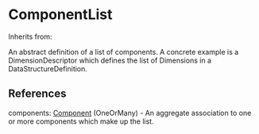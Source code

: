 
# ComponentList

Inherits from: [](..//.md)



An abstract definition of a list of components. A concrete example is a DimensionDescriptor which defines the list of Dimensions in a DataStructureDefinition.



## References

components: [Component](Component.md) (OneOrMany) - An aggregate association to one or more components which make up the list.




